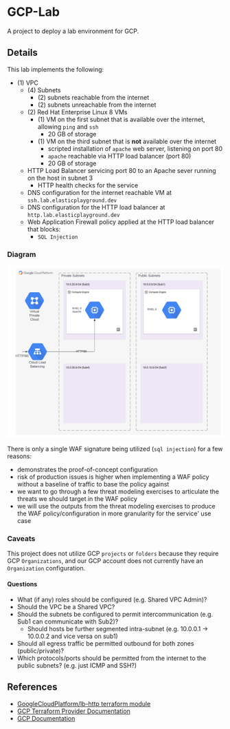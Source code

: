 # GCP-Lab

A project to deploy a lab environment for GCP.

## Details

This lab implements the following:

- (1) VPC
  - (4) Subnets
    - (2) subnets reachable from the internet
    - (2) subnets unreachable from the internet
  - (2) Red Hat Enterprise Linux 8 VMs
    - (1) VM on the first subnet that is available over the internet, allowing `ping` and `ssh`
      - 20 GB of storage
    - (1) VM on the third subnet that is **not** available over the internet
      - scripted installation of `apache` web server, listening on port 80
      - `apache` reachable via HTTP load balancer (port 80)
      - 20 GB of storage
  - HTTP Load Balancer servicing port 80 to an Apache sever running on the host in subnet 3
    - HTTP health checks for the service
  - DNS configuration for the internet reachable VM at `ssh.lab.elasticplayground.dev`
  - DNS configuration for the HTTP load balancer at `http.lab.elasticplayground.dev`
  - Web Application Firewall policy applied at the HTTP load balancer that blocks:
    - `SQL Injection`

### Diagram

![gcp-lab-diagram](./GCP-Lab.svg)

There is only a single WAF signature being utilized (`sql injection`) for a few reasons:

- demonstrates the proof-of-concept configuration
- risk of production issues is higher when implementing a WAF policy without a baseline of traffic to base the policy against
- we want to go through a few threat modeling exercises to articulate the threats we should target in the WAF policy
- we will use the outputs from the threat modeling exercises to produce the WAF policy/configuration in more granularity for the service' use case

### Caveats

This project does not utilize GCP `projects` or `folders` because they require GCP `Organizations`, and our GCP account does not currently have an `Organization` configuration.

#### Questions

- What (if any) roles should be configured (e.g. Shared VPC Admin)?
- Should the VPC be a Shared VPC?
- Should the subnets be configured to permit intercommunication (e.g. Sub1 can communicate with Sub2)?
  - Should hosts be further segmented intra-subnet (e.g. 10.0.0.1 -> 10.0.0.2 and vice versa on sub1)
- Should all egress traffic be permitted outbound for both zones (public/private)?
- Which protocols/ports should be permitted from the internet to the public subnets? (e.g. just ICMP and SSH?)

## References

- [GoogleCloudPlatform/lb-http terraform module](https://registry.terraform.io/modules/GoogleCloudPlatform/lb-http/google/latest)
- [GCP Terraform Provider Documentation](https://registry.terraform.io/providers/hashicorp/google/latest/docs)
- [GCP Documentation](https://cloud.google.com/docs/)

